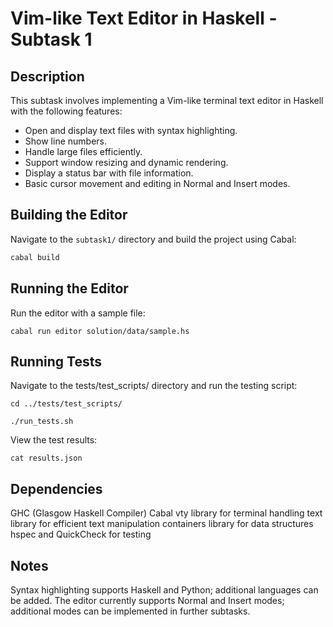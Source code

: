 # Vim-like Text Editor in Haskell - Subtask 1

## Description

This subtask involves implementing a Vim-like terminal text editor in Haskell with the following features:

- Open and display text files with syntax highlighting.
- Show line numbers.
- Handle large files efficiently.
- Support window resizing and dynamic rendering.
- Display a status bar with file information.
- Basic cursor movement and editing in Normal and Insert modes.

## Building the Editor

Navigate to the `subtask1/` directory and build the project using Cabal:

```bash
cabal build
```
## Running the Editor
Run the editor with a sample file:

```
cabal run editor solution/data/sample.hs
```
## Running Tests
Navigate to the tests/test_scripts/ directory and run the testing script:

```
cd ../tests/test_scripts/
```
```
./run_tests.sh
```
View the test results:
```
cat results.json
```
## Dependencies
GHC (Glasgow Haskell Compiler)
Cabal
vty library for terminal handling
text library for efficient text manipulation
containers library for data structures
hspec and QuickCheck for testing
## Notes

Syntax highlighting supports Haskell and Python; additional languages can be added.
The editor currently supports Normal and Insert modes; additional modes can be implemented in further subtasks.


